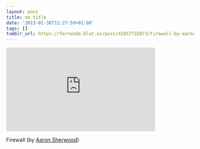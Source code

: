 ```yaml
---
layout: post
title: no title
date: '2013-01-30T11:27:59+01:00'
tags: []
tumblr_url: https://fernando.blat.es/post/41857732873/firewall-by-aaron-sherwood
---
```

<iframe src="https://player.vimeo.com/video/54882144?title=0&amp;byline=0&amp;portrait=0&amp;app_id=122963" width="400" height="225" frameborder="0" allow="autoplay; fullscreen" allowfullscreen title="Firewall"></iframe>  

Firewall (by [Aaron Sherwood](https://vimeo.com/54882144))
